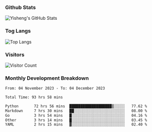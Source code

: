### Github Stats
![Yisheng's GitHub Stats](https://github-readme-stats-9qabuvhk1-gongyisheng.vercel.app/api?username=gongyisheng&count_private=true&show_icons=true)
### Tog Langs
![Top Langs](https://github-readme-stats-9qabuvhk1-gongyisheng.vercel.app/api/top-langs/?username=gongyisheng&layout=compact)
### Visitors
![Visitor Count](https://profile-counter.glitch.me/gongyisheng/count.svg)
### Monthly Development Breakdown
<!--START_SECTION:waka-->

```txt
From: 04 November 2023 - To: 04 December 2023

Total Time: 93 hrs 58 mins

Python       72 hrs 56 mins  ███████████████████▒░░░░░   77.62 %
Markdown     7 hrs 30 mins   ██░░░░░░░░░░░░░░░░░░░░░░░   08.00 %
Go           3 hrs 54 mins   █░░░░░░░░░░░░░░░░░░░░░░░░   04.16 %
Other        3 hrs 14 mins   █░░░░░░░░░░░░░░░░░░░░░░░░   03.45 %
YAML         2 hrs 15 mins   ▓░░░░░░░░░░░░░░░░░░░░░░░░   02.40 %
```

<!--END_SECTION:waka-->
